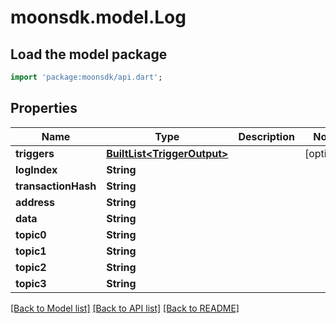 # moonsdk.model.Log

## Load the model package
```dart
import 'package:moonsdk/api.dart';
```

## Properties
Name | Type | Description | Notes
------------ | ------------- | ------------- | -------------
**triggers** | [**BuiltList&lt;TriggerOutput&gt;**](TriggerOutput.md) |  | [optional] 
**logIndex** | **String** |  | 
**transactionHash** | **String** |  | 
**address** | **String** |  | 
**data** | **String** |  | 
**topic0** | **String** |  | 
**topic1** | **String** |  | 
**topic2** | **String** |  | 
**topic3** | **String** |  | 

[[Back to Model list]](../README.md#documentation-for-models) [[Back to API list]](../README.md#documentation-for-api-endpoints) [[Back to README]](../README.md)


